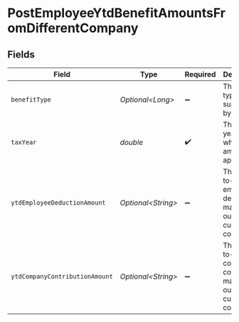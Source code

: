 # PostEmployeeYtdBenefitAmountsFromDifferentCompany


## Fields

| Field                                                                   | Type                                                                    | Required                                                                | Description                                                             |
| ----------------------------------------------------------------------- | ----------------------------------------------------------------------- | ----------------------------------------------------------------------- | ----------------------------------------------------------------------- |
| `benefitType`                                                           | *Optional\<Long>*                                                       | :heavy_minus_sign:                                                      | The benefit type supported by Gusto.                                    |
| `taxYear`                                                               | *double*                                                                | :heavy_check_mark:                                                      | The tax year for which this amount applies.                             |
| `ytdEmployeeDeductionAmount`                                            | *Optional\<String>*                                                     | :heavy_minus_sign:                                                      | The year-to-date employee deduction made outside the current company.   |
| `ytdCompanyContributionAmount`                                          | *Optional\<String>*                                                     | :heavy_minus_sign:                                                      | The year-to-date company contribution made outside the current company. |
